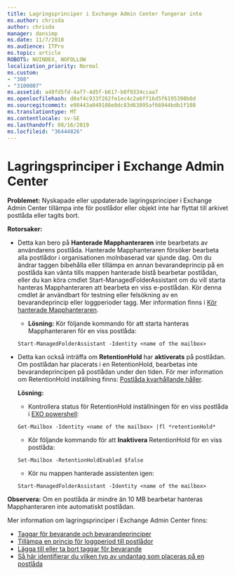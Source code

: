 ```yaml
---
title: Lagringsprinciper i Exchange Admin Center fungerar inte
ms.author: chrisda
author: chrisda
manager: dansimp
ms.date: 11/7/2018
ms.audience: ITPro
ms.topic: article
ROBOTS: NOINDEX, NOFOLLOW
localization_priority: Normal
ms.custom:
- "308"
- "3100007"
ms.assetid: a48fd5fd-4af7-4d5f-b617-b0f9334ccaa7
ms.openlocfilehash: d0af4c933f262fe1ec4c2a6ff16d5f6195398b0d
ms.sourcegitcommit: e98443a049108e0dc83d63895af66944bdb1f108
ms.translationtype: MT
ms.contentlocale: sv-SE
ms.lasthandoff: 08/16/2019
ms.locfileid: "36444826"
---
```

# <a name="retention-policies-in-exchange-admin-center"></a>Lagringsprinciper i Exchange Admin Center

 **Problemet:** Nyskapade eller uppdaterade lagringsprinciper i Exchange Admin Center tillämpa inte för postlådor eller objekt inte har flyttat till arkivet postlåda eller tagits bort. 
  
 **Rotorsaker:**
  
- Detta kan bero på **Hanterade Mapphanteraren** inte bearbetats av användarens postlåda. Hanterade Mapphanteraren försöker bearbeta alla postlådor i organisationen molnbaserad var sjunde dag. Om du ändrar taggen bibehålla eller tillämpa en annan bevarandeprincip på en postlåda kan vänta tills mappen hanterade bistå bearbetar postlådan, eller du kan köra cmdlet Start-ManagedFolderAssistant om du vill starta hanteras Mapphanteraren att bearbeta en viss e-postlådan. Kör denna cmdlet är användbart för testning eller felsökning av en bevarandeprincip eller loggperioder tagg. Mer information finns i [Kör hanterade Mapphanteraren](https://msdn.microsoft.com/library/gg271153%28v=exchsrvcs.149%29.aspx#managedfolderassist).
    
  - **Lösning:** Kör följande kommando för att starta hanteras Mapphanteraren för en viss postlåda:
    
  ```
  Start-ManagedFolderAssistant -Identity <name of the mailbox>
  ```

- Detta kan också inträffa om **RetentionHold** har **aktiverats** på postlådan. Om postlådan har placerats i en RetentionHold, bearbetas inte bevarandeprincipen på postlådan under den tiden. För mer information om RetentionHold inställning finns: [Postlåda kvarhållande håller](https://docs.microsoft.com/exchange/security-and-compliance/messaging-records-management/mailbox-retention-hold).
    
    **Lösning:**
    
  - Kontrollera status för RetentionHold inställningen för en viss postlåda i [EXO powershell](https://docs.microsoft.com/powershell/exchange/exchange-online/connect-to-exchange-online-powershell/connect-to-exchange-online-powershell?view=exchange-ps):
    
  ```
  Get-Mailbox -Identity <name of the mailbox> |fl *retentionHold*
  ```

  - Kör följande kommando för att **Inaktivera** RetentionHold för en viss postlåda:
    
  ```
  Set-Mailbox -RetentionHoldEnabled $false
  ```

  - Kör nu mappen hanterade assistenten igen:
    
  ```
  Start-ManagedFolderAssistant -Identity <name of the mailbox>
  ```

 **Observera:** Om en postlåda är mindre än 10 MB bearbetar hanteras Mapphanteraren inte automatiskt postlådan.
 
Mer information om lagringsprinciper i Exchange Admin Center finns:
- [Taggar för bevarande och bevarandeprinciper](https://docs.microsoft.com/en-us/exchange/security-and-compliance/messaging-records-management/retention-tags-and-policies)
- [Tillämpa en princip för loggperiod till postlådor](https://docs.microsoft.com/en-us/exchange/security-and-compliance/messaging-records-management/apply-retention-policy)
- [Lägga till eller ta bort taggar för bevarande](https://docs.microsoft.com/en-us/exchange/security-and-compliance/messaging-records-management/add-or-remove-retention-tags)
- [Så här identifierar du vilken typ av undantag som placeras på en postlåda](https://docs.microsoft.com/en-us/office365/securitycompliance/identify-a-hold-on-an-exchange-online-mailbox)
